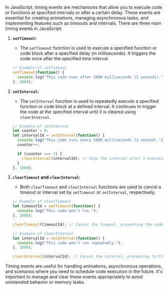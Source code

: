 In JavaScript, timing events are mechanisms that allow you to execute code or functions at specified intervals or after a certain delay. These events are essential for creating animations, managing asynchronous tasks, and implementing features such as timeouts and intervals. There are three main timing events in JavaScript:

1. **`setTimeout`:**
   - The `setTimeout` function is used to execute a specified function or code block after a specified delay (in milliseconds). It triggers the code once after the specified time interval.

   ```javascript
   // Example of setTimeout
   setTimeout(function() {
     console.log("This code runs after 2000 milliseconds (2 seconds).");
   }, 2000);
   ```

2. **`setInterval`:**
   - The `setInterval` function is used to repeatedly execute a specified function or code block at a defined interval. It continues to trigger the code at the specified interval until it is cleared using `clearInterval`.

   ```javascript
   // Example of setInterval
   let counter = 0;
   let intervalId = setInterval(function() {
     console.log("This code runs every 1000 milliseconds (1 second).");
     counter++;

     if (counter === 3) {
       clearInterval(intervalId); // Stop the interval after 3 executions
     }
   }, 1000);
   ```

3. **`clearTimeout` and `clearInterval`:**
   - Both `clearTimeout` and `clearInterval` functions are used to cancel a timeout or interval set by `setTimeout` or `setInterval`, respectively.

   ```javascript
   // Example of clearTimeout
   let timeoutId = setTimeout(function() {
     console.log("This code won't run.");
   }, 2000);

   clearTimeout(timeoutId); // Cancel the timeout, preventing the code from executing

   // Example of clearInterval
   let intervalId = setInterval(function() {
     console.log("This code won't run repeatedly.");
   }, 1000);

   clearInterval(intervalId); // Cancel the interval, preventing further executions
   ```

Timing events are useful for handling animations, asynchronous operations, and scenarios where you need to schedule code execution in the future. It's important to manage and clear these events appropriately to avoid unintended behavior or memory leaks.